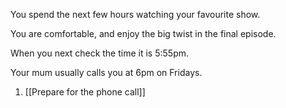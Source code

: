 You spend the next few hours watching your favourite show.

You are comfortable, and enjoy the big twist in the final episode.

When you next check the time it is 5:55pm.

Your mum usually calls you at 6pm on Fridays.

1. [[Prepare for the phone call]]